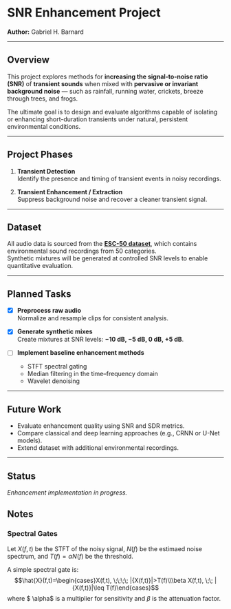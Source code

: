 # SNR Enhancement Project
**Author:** Gabriel H. Barnard  

---

## Overview
This project explores methods for **increasing the signal-to-noise ratio (SNR)** of **transient sounds** when mixed with **pervasive or invariant background noise** — such as rainfall, running water, crickets, breeze through trees, and frogs.

The ultimate goal is to design and evaluate algorithms capable of isolating or enhancing short-duration transients under natural, persistent environmental conditions.

---

## Project Phases

1. **Transient Detection**  
   Identify the presence and timing of transient events in noisy recordings.

2. **Transient Enhancement / Extraction**  
   Suppress background noise and recover a cleaner transient signal.

---

## Dataset
All audio data is sourced from the [**ESC-50 dataset**](https://github.com/karolpiczak/ESC-50), which contains environmental sound recordings from 50 categories.  
Synthetic mixtures will be generated at controlled SNR levels to enable quantitative evaluation.

---

## Planned Tasks

- [x] **Preprocess raw audio**  
  Normalize and resample clips for consistent analysis.

- [x] **Generate synthetic mixes**  
  Create mixtures at SNR levels: **−10 dB, −5 dB, 0 dB, +5 dB**.

- [ ] **Implement baseline enhancement methods**
  - STFT spectral gating  
  - Median filtering in the time–frequency domain  
  - Wavelet denoising

---

## Future Work
- Evaluate enhancement quality using SNR and SDR metrics.  
- Compare classical and deep learning approaches (e.g., CRNN or U-Net models).  
- Extend dataset with additional environmental recordings.

---

## Status
*Enhancement implementation in progress.*

## Notes
### Spectral Gates
Let $X(f,t)$ be the STFT of the noisy signal, $N(f)$ be the estimaed noise spectrum, and $T(f) = \alpha N(f)$ be the threshold.

A simple spectral gate is:
$$\hat{X}(f,t)=\begin{cases}X(f,t), \;\;\;\; |{X(f,t)}|>T(f)\\\beta X(f,t), \;\; |{X(f,t)}|\leq T(f)\end{cases}$$
where $ \alpha$ is a multiplier for sensitivity and $\beta$ is the attenuation factor.

